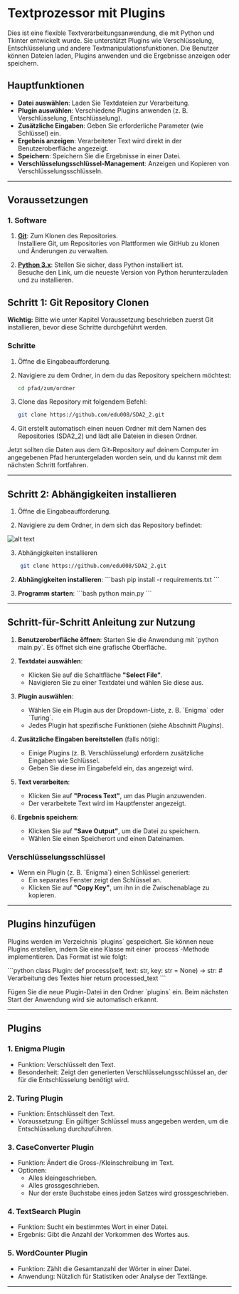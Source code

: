 
# Textprozessor mit Plugins

Dies ist eine flexible Textverarbeitungsanwendung, die mit Python und Tkinter entwickelt wurde. Sie unterstützt Plugins wie Verschlüsselung, Entschlüsselung und andere Textmanipulationsfunktionen. Die Benutzer können Dateien laden, Plugins anwenden und die Ergebnisse anzeigen oder speichern.

## Hauptfunktionen

- **Datei auswählen**: Laden Sie Textdateien zur Verarbeitung.
- **Plugin auswählen**: Verschiedene Plugins anwenden (z. B. Verschlüsselung, Entschlüsselung).
- **Zusätzliche Eingaben**: Geben Sie erforderliche Parameter (wie Schlüssel) ein.
- **Ergebnis anzeigen**: Verarbeiteter Text wird direkt in der Benutzeroberfläche angezeigt.
- **Speichern**: Speichern Sie die Ergebnisse in einer Datei.
- **Verschlüsselungsschlüssel-Management**: Anzeigen und Kopieren von Verschlüsselungsschlüsseln.

---

## Voraussetzungen

### 1. Software

1. **[Git](https://git-scm.com/downloads/)**: Zum Klonen des Repositories.  
   Installiere Git, um Repositories von Plattformen wie GitHub zu klonen und Änderungen zu verwalten.

2. **[Python 3.x](https://www.python.org/downloads/)**: Stellen Sie sicher, dass Python installiert ist.  
   Besuche den Link, um die neueste Version von Python herunterzuladen und zu installieren.


## **Schritt 1: Git Repository Clonen**

**Wichtig:** Bitte wie unter Kapitel Voraussetzung beschrieben zuerst Git installieren, bevor diese Schritte durchgeführt werden.

### Schritte
1. Öffne die  Eingabeaufforderung.  

2. Navigiere zu dem Ordner, in dem du das Repository speichern möchtest:  

   ```bash
   cd pfad/zum/ordner

3. Clone das Repository mit folgendem Befehl:
    ```bash
    git clone https://github.com/edu008/SDA2_2.git

4. Git erstellt automatisch einen neuen Ordner mit dem Namen des Repositories (SDA2_2) und lädt alle Dateien in diesen Ordner.

Jetzt sollten die Daten aus dem Git-Repository auf deinem Computer im angegebenen Pfad heruntergeladen worden sein, und du kannst mit dem nächsten Schritt fortfahren.

---

## **Schritt 2: Abhängigkeiten installieren**
1. Öffne die  Eingabeaufforderung.  

2. Navigiere zu dem Ordner, in dem sich das Repository befindet:

![alt text](image.png)

3. Abhängigkeiten installieren
```bash
    git clone https://github.com/edu008/SDA2_2.git
```


2. **Abhängigkeiten installieren**:
   \`\`\`bash
   pip install -r requirements.txt
   \`\`\`

3. **Programm starten**:
   \`\`\`bash
   python main.py
   \`\`\`

---

## Schritt-für-Schritt Anleitung zur Nutzung

1. **Benutzeroberfläche öffnen**:
   Starten Sie die Anwendung mit \`python main.py\`. Es öffnet sich eine grafische Oberfläche.

2. **Textdatei auswählen**:
   - Klicken Sie auf die Schaltfläche **"Select File"**.
   - Navigieren Sie zu einer Textdatei und wählen Sie diese aus.

3. **Plugin auswählen**:
   - Wählen Sie ein Plugin aus der Dropdown-Liste, z. B. \`Enigma\` oder \`Turing\`.
   - Jedes Plugin hat spezifische Funktionen (siehe Abschnitt *Plugins*).

4. **Zusätzliche Eingaben bereitstellen** (falls nötig):
   - Einige Plugins (z. B. Verschlüsselung) erfordern zusätzliche Eingaben wie Schlüssel.
   - Geben Sie diese im Eingabefeld ein, das angezeigt wird.

5. **Text verarbeiten**:
   - Klicken Sie auf **"Process Text"**, um das Plugin anzuwenden.
   - Der verarbeitete Text wird im Hauptfenster angezeigt.

6. **Ergebnis speichern**:
   - Klicken Sie auf **"Save Output"**, um die Datei zu speichern.
   - Wählen Sie einen Speicherort und einen Dateinamen.

### Verschlüsselungsschlüssel
- Wenn ein Plugin (z. B. \`Enigma\`) einen Schlüssel generiert:
  - Ein separates Fenster zeigt den Schlüssel an.
  - Klicken Sie auf **"Copy Key"**, um ihn in die Zwischenablage zu kopieren.

---

## Plugins hinzufügen

Plugins werden im Verzeichnis \`plugins\` gespeichert. Sie können neue Plugins erstellen, indem Sie eine Klasse mit einer \`process\`-Methode implementieren. Das Format ist wie folgt:

\`\`\`python
class Plugin:
    def process(self, text: str, key: str = None) -> str:
        # Verarbeitung des Textes hier
        return processed_text
\`\`\`

Fügen Sie die neue Plugin-Datei in den Ordner \`plugins\` ein. Beim nächsten Start der Anwendung wird sie automatisch erkannt.

---

## Plugins


### 1. **Enigma Plugin**
- Funktion: Verschlüsselt den Text.
- Besonderheit: Zeigt den generierten Verschlüsselungsschlüssel an, der für die Entschlüsselung benötigt wird.

### 2. **Turing Plugin**
- Funktion: Entschlüsselt den Text.
- Voraussetzung: Ein gültiger Schlüssel muss angegeben werden, um die Entschlüsselung durchzuführen.

### 3. **CaseConverter Plugin**
- Funktion: Ändert die Gross-/Kleinschreibung im Text.
- Optionen:
  - Alles kleingeschrieben.
  - Alles grossgeschrieben.
  - Nur der erste Buchstabe eines jeden Satzes wird grossgeschrieben.

### 4. **TextSearch Plugin**
- Funktion: Sucht ein bestimmtes Wort in einer Datei.
- Ergebnis: Gibt die Anzahl der Vorkommen des Wortes aus.

### 5. **WordCounter Plugin**
- Funktion: Zählt die Gesamtanzahl der Wörter in einer Datei.
- Anwendung: Nützlich für Statistiken oder Analyse der Textlänge.

---


